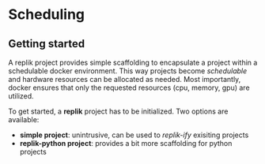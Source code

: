 # Scheduling

## Getting started
A replik project provides simple scaffolding to encapsulate a project within a schedulable docker environment.
This way projects become *schedulable* and hardware resources can be allocated as needed.
Most importantly, docker ensures that only the requested resources (cpu, memory, gpu) are utilized.

To get started, a **replik** project has to be initialized.
Two options are available:
* **simple project**: unintrusive, can be used to *replik-ify* exisiting projects
* **replik-python project**: provides a bit more scaffolding for python projects
